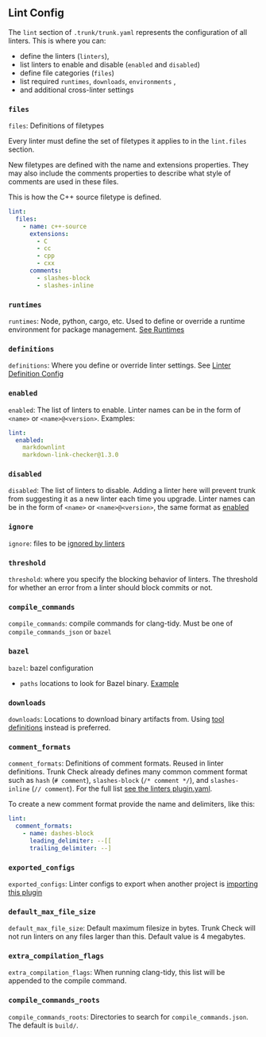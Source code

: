 ## Lint Config

The `lint` section of `.trunk/trunk.yaml` represents the configuration of all linters. This is where you can:

* define the linters (`linters`),
* list linters to enable and disable (`enabled` and `disabled`)
* define file categories (`files`)
* list required `runtimes`, `downloads`, `environments` ,
* and additional cross-linter settings

### `files`

`files`: Definitions of filetypes

Every linter must define the set of filetypes it applies to in the `lint.files` section.

New filetypes are defined with the name and extensions properties.
They may also include the comments properties to describe what style of
comments are used in these files.

This is how the C++ source filetype is defined.

```yaml
lint:
  files:
    - name: c++-source
      extensions:
        - C
        - cc
        - cpp
        - cxx
      comments:
        - slashes-block
        - slashes-inline
```

### `runtimes`

`runtimes`: Node, python, cargo, etc. Used to define or override a runtime environment for package management. [See Runtimes](../../advanced-setup/runtimes.md)

[//]: # (`linters`: maps a linter name to it's corresponding linter definition)

### `definitions`

`definitions`: Where you define or override linter settings. See [Linter Definition Config](linter-definition.md)

### `enabled`

`enabled`: The list of linters to enable. Linter names can be in the form of `<name>` or `<name>@<version>`.
Examples:

```yaml
lint:
  enabled:
    markdownlint
    markdown-link-checker@1.3.0
```

### `disabled`

`disabled`: The list of linters to disable. Adding a linter here will prevent trunk from suggesting
it as a new linter each time you upgrade. Linter names can be in the form of `<name>` or `<name>@<version>`,
the same format as [enabled](#enabled)

### `ignore`

`ignore`: files to be [ignored by linters](../ignoring-issues.md#ignoring-multiple-files)

### `threshold`

`threshold`: where you specify the blocking behavior of linters. The threshold for whether an 
error from a linter should block commits or not.


### `compile_commands`

`compile_commands`: compile commands for clang-tidy. Must be one of `compile_commands_json` or `bazel`

### `bazel`

`bazel`: bazel configuration

* `paths` locations to look for Bazel binary. [Example](../configuring-existing-linters/README.md#using-bazel)

### `downloads`

`downloads`: Locations to download binary artifacts from. Using [tool definitions](../../advanced-setup/tools/README.md) instead is preferred.

### `comment_formats`

`comment_formats`: Definitions of comment formats. Reused in linter definitions. Trunk Check
already defines many common comment format such as `hash` (`# comment`), `slashes-block`
(`/* comment */`), and `slashes-inline` (`// comment`).
For the full list [see the linters plugin.yaml](https://github.com/trunk-io/plugins/blob/main/linters/plugin.yaml).

To create a new comment format provide the name and delimiters, like this:

```yaml
lint:
  comment_formats:
    - name: dashes-block
      leading_delimiter: --[[
      trailing_delimiter: --]
```


### `exported_configs`

`exported_configs`: Linter configs to export when another project is [importing this plugin](../sharing-linters.md)

[//]: # (`shared_configs`: ???)

### `default_max_file_size`

`default_max_file_size`: Default maximum filesize in bytes. Trunk Check will not run linters on any files larger than this. Default value is 4 megabytes.

### `extra_compilation_flags`

`extra_compilation_flags`: When running clang-tidy, this list will be appended to the compile command.

### `compile_commands_roots`

`compile_commands_roots`: Directories to search for `compile_commands.json`. The
default is `build/`.


